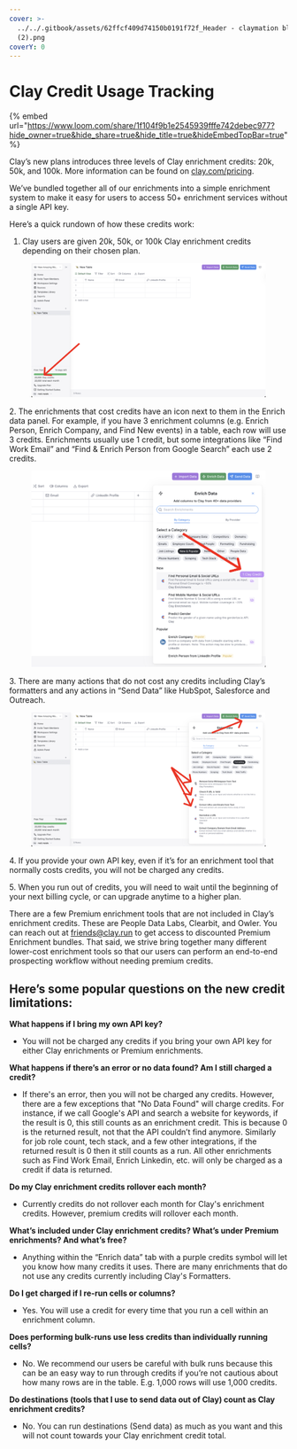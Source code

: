 ```yaml
---
cover: >-
  ../../.gitbook/assets/62ffcf409d74150b0191f72f_Header - claymation black
  (2).png
coverY: 0
---
```


# Clay Credit Usage Tracking

{% embed url="https://www.loom.com/share/1f104f9b1e2545939fffe742debec977?hide_owner=true&hide_share=true&hide_title=true&hideEmbedTopBar=true" %}

Clay’s new plans introduces three levels of Clay enrichment credits: 20k, 50k, and 100k. More information can be found on [clay.com/pricing](http://clay.com/pricing).

We’ve bundled together all of our enrichments into a simple enrichment system to make it easy for users to access 50+ enrichment services without a single API key.

Here’s a quick rundown of how these credits work:

1. Clay users are given 20k, 50k, or 100k Clay enrichment credits depending on their chosen plan.

<figure><img src="../../.gitbook/assets/credits1.png" alt=""><figcaption></figcaption></figure>

2\.  The enrichments that cost credits have an icon next to them in the Enrich data panel. For example, if you have 3 enrichment columns (e.g. Enrich Person, Enrich Company, and Find New events) in a table, each row will use 3 credits. Enrichments usually use 1 credit, but some integrations like “Find Work Email” and “Find & Enrich Person from Google Search” each use 2 credits.

<figure><img src="../../.gitbook/assets/credits2.png" alt=""><figcaption></figcaption></figure>

3\.  There are many actions that do not cost any credits including Clay’s formatters and any actions in “Send Data” like HubSpot, Salesforce and Outreach.

<figure><img src="../../.gitbook/assets/credits3.png" alt=""><figcaption></figcaption></figure>

4\.   If you provide your own API key, even if it’s for an enrichment tool that normally costs credits, you will not be charged any credits.

5\.   When you run out of credits, you will need to wait until the beginning of your next billing cycle, or can upgrade anytime to a higher plan.

There are a few Premium enrichment tools that are not included in Clay’s enrichment credits. These are People Data Labs, Clearbit, and Owler. You can reach out at friends@clay.run to get access to discounted Premium Enrichment bundles. That said, we strive bring together many different lower-cost enrichment tools so that our users can perform an end-to-end prospecting workflow without needing premium credits.

## Here’s some popular questions on the new credit limitations:

**What happens if I bring my own API key?**

* You will not be charged any credits if you bring your own API key for either Clay enrichments or Premium enrichments.

**What happens if there’s an error or no data found? Am I still charged a credit?**

* If there's an error, then you will not be charged any credits. However, there are a few exceptions that "No Data Found" will charge credits. For instance, if we call Google's API and search a website for keywords, if the result is 0, this still counts as an enrichment credit. This is because 0 is the returned result, not that the API couldn’t find anymore. Similarly for job role count, tech stack, and a few other integrations, if the returned result is 0 then it still counts as a run. All other enrichments such as Find Work Email, Enrich Linkedin, etc. will only be charged as a credit if data is returned.

**Do my Clay enrichment credits rollover each month?**

* Currently credits do not rollover each month for Clay's enrichment credits. However, premium credits will rollover each month.

**What’s included under Clay enrichment credits? What’s under Premium enrichments? And what’s free?**

* Anything within the “Enrich data” tab with a purple credits symbol will let you know how many credits it uses. There are many enrichments that do not use any credits currently including Clay's Formatters.

**Do I get charged if I re-run cells or columns?**

* Yes. You will use a credit for every time that you run a cell within an enrichment column.

**Does performing bulk-runs use less credits than individually running cells?**

* No. We recommend our users be careful with bulk runs because this can be an easy way to run through credits if you’re not cautious about how many rows are in the table. E.g. 1,000 rows will use 1,000 credits.

**Do destinations (tools that I use to send data out of Clay) count as Clay enrichment credits?**

* No. You can run destinations (Send data) as much as you want and this will not count towards your Clay enrichment credit total.
